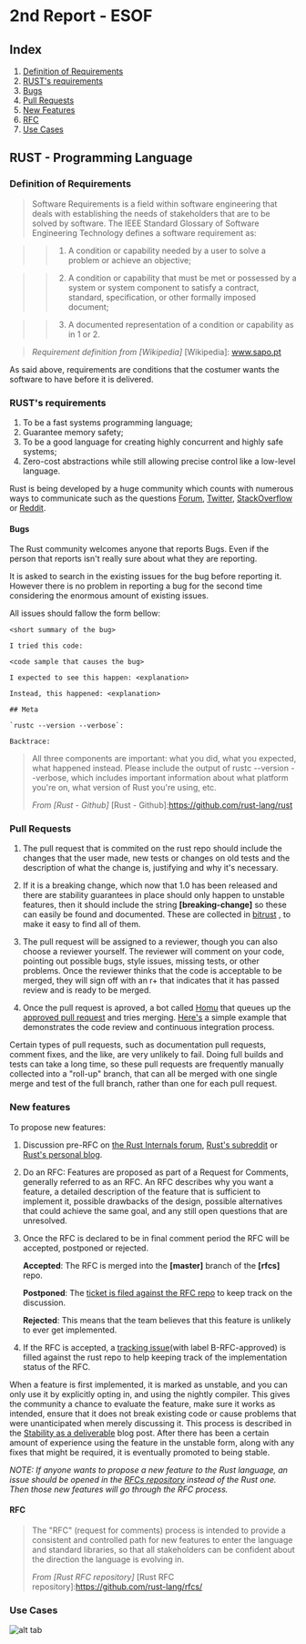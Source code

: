 # 2nd Report - ESOF

## Index

1. [Definition of Requirements](#definition-of-requirements)
2. [RUST's requirements](#rust's-requirements)
  1. [Bugs](#bugs)
3. [Pull Requests](#pull-requests)
4. [New Features](#new-features)
  1. [RFC](#rfc)
5. [Use Cases](#use-cases)

## RUST - Programming Language

### Definition of Requirements

> Software Requirements is a field within software engineering that deals with establishing the needs of stakeholders that are to be solved by software. The IEEE Standard Glossary of Software Engineering Technology defines a software requirement as:

>> 1. A condition or capability needed by a user to solve a problem or achieve an objective;

>> 2. A condition or capability that must be met or possessed by a system or system component to satisfy a contract, standard, specification, or other formally imposed document;

>> 3. A documented representation of a condition or capability as in 1 or 2.

>  _Requirement definition from [Wikipedia]_
[Wikipedia]: www.sapo.pt

As said above, requirements are conditions that the costumer wants the software to have before it is delivered.

### RUST's requirements

1. To be a fast systems programming language;
2. Guarantee memory safety;
3. To be a good language for creating highly concurrent and highly safe systems;
4. Zero-cost abstractions while still allowing precise control like a low-level language.

Rust is being developed by a huge community which counts with numerous ways to communicate such as the questions [Forum], [Twitter], [StackOverflow] or [Reddit].

[Forum]:https://internals.rust-lang.org/
[Twitter]:https://twitter.com/rustlang
[StackOverflow]:http://stackoverflow.com/questions/tagged/rust
[Reddit]:https://www.reddit.com/r/rust/


#### Bugs

The Rust community welcomes anyone that reports Bugs. Even if the person that reports isn't really sure about what they are reporting.

It is asked to search in the existing issues for the bug before reporting it. However there is no problem in reporting a bug for the second time considering the enormous amount of existing issues.

All issues should fallow the form bellow:

```
<short summary of the bug>

I tried this code:

<code sample that causes the bug>

I expected to see this happen: <explanation>

Instead, this happened: <explanation>

## Meta

`rustc --version --verbose`:

Backtrace:
```

>All three components are important: what you did, what you expected, what happened instead. Please include the output of rustc --version --verbose, which includes important information about what platform you're on, what version of Rust you're using, etc.
>
>  _From [Rust - Github]_
[Rust - Github]:https://github.com/rust-lang/rust

### Pull Requests

1.  The pull request that is commited on the rust repo should include the changes that the user made,
   new tests or changes on old tests and the description of what the change is, justifying and why it's necessary.

2. If it is a breaking change, which now that 1.0 has been released and there are stability guarantees in place should only happen to unstable features, then it should include the string **[breaking-change]** so these can easily be found and documented. These are collected in [bitrust] , to make it easy to find all of them.

3. The pull request will be assigned to a reviewer, though you can also choose a reviewer yourself.
	The reviewer will comment on your code, pointing out possible bugs, style issues, missing tests,
	or other problems.
	Once the reviewer thinks that the code is acceptable to be merged, they will sign off with an r+
	that indicates that it has passed review and is ready to be merged.

4.  Once the pull request is aproved, a bot called [Homu] that queues up the [approved pull request] and tries merging.
	[Here's] a simple example that demonstrates the code review and continuous integration process.

Certain types of pull requests, such as documentation pull requests, comment fixes, and the like, are very unlikely to fail. Doing full builds and tests can take a long time, so these pull requests are frequently manually collected into a "roll-up" branch, that can all be merged with one single merge and test of the full branch, rather than one for each pull request.

[Homu]:https://github.com/barosl/homu
[bitrust]:https://killercup.github.io/bitrust/
[approved pull request]:http://buildbot.rust-lang.org/homu/queue/rust
[Here's]:https://github.com/rust-lang/rust/pull/28729

### New features

To propose new features:

1. Discussion pre-RFC on [the Rust Internals forum], [Rust's subreddit] or [Rust's personal blog].

2. Do an RFC:
Features are proposed as part of a Request for Comments, generally referred to as an RFC. An RFC describes why you want a feature, a detailed description of the feature that is sufficient to implement it, possible drawbacks of the design, possible alternatives that could achieve the same goal, and any still open questions that are unresolved.

3. Once the RFC is declared to be in final comment period the RFC will be accepted, postponed or rejected.
	
	**Accepted**: The RFC is merged into the **[master]** branch of the **[rfcs]** repo.
	
	**Postponed**: The [ticket is filed against the RFC repo] to keep track on the discussion.
	
	**Rejected**: This means that the team believes that this feature is unlikely to ever get implemented.

4. If the RFC is accepted, a [tracking issue](with label B-RFC-approved) is filled against the rust repo to help keeping track of the implementation status of the RFC. 

When a feature is first implemented, it is marked as unstable, and you can only use it by explicitly opting in, and using the nightly compiler. This gives the community a chance to evaluate the feature, make sure it works as intended, ensure that it does not break existing code or cause problems that were unanticipated when merely discussing it. This process is described in the [Stability as a deliverable] blog post.
After there has been a certain amount of experience using the feature in the unstable form, along with any fixes that might be required, it is eventually promoted to being stable.

_NOTE: If anyone wants to propose a new feature to the Rust language, an issue should be opened in the [RFCs repository] instead of the Rust one. Then those new features will go through the RFC process._

[RFCs repository]:https://github.com/rust-lang/rfcs/issues/new
[the Rust Internals forum]:https://internals.rust-lang.org/
[Rust's subreddit]:https://www.reddit.com/r/rust/
[Rust's personal blog]:http://blog.rust-lang.org/
[ticket is filed against the RFC repo]:https://github.com/rust-lang/rfcs/issues?q=is%3Aissue+label%3Apostponed
[tracking issue]:https://github.com/rust-lang/rust/issues?q=is%3Aopen+is%3Aissue+label%3AB-RFC-approved
[Stability as a deliverable]:http://blog.rust-lang.org/2014/10/30/Stability.html
#### RFC

>The "RFC" (request for comments) process is intended to provide a consistent and controlled path for new features to enter the language and standard libraries, so that all stakeholders can be confident about the direction the language is evolving in.
>
>_From [Rust RFC repository]_
[Rust RFC repository]:https://github.com/rust-lang/rfcs/

### Use Cases

![alt tab](https://github.com/martapips/rust/blob/master/ESOF-docs/res/rustUseCaseDiagram.jpg?raw=true)
